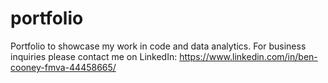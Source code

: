 # portfolio
Portfolio to showcase my work in code and data analytics.
For business inquiries please contact me on LinkedIn: https://www.linkedin.com/in/ben-cooney-fmva-44458665/
